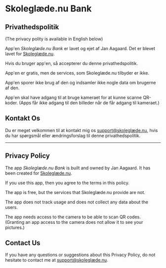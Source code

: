 # Skoleglæde.nu Bank

## Privathedspolitik

(The privacy polity is available in English below)

App'en *Skoleglæde<span></span>.nu Bank* er lavet og ejet af Jan Aagaard. Det er blevet lavet for [Skoleglæde.nu](https://skoleglæde.nu).

Hvis du bruger app'en, så accepterer du denne privathedspolitik.

App'en er gratis, men de services, som Skoleglæde.nu tilbyder er ikke.

App'en sporer ikke brug af den og indsamler ikke nogle data om brugerne af den.

App'en skal have adgang til at bruge kameraet for at kunne scanne QR-koder. (Apps får ikke adgang til den billeder når de får adgang til kameraet.)

## Kontakt Os

Du er meget velkommen til at kontakt mig os [support@skoleglæde.nu](mailto:support@skoleglæde.nu), hvis du har spørgsmål eller ændringsforslag til denne privathedspolitik.

---

## Privacy Policy

The app *Skoleglæde<span></span>.nu Bank* is built and owned by Jan Aagaard. It has been created for [Skoleglæde.nu](https://skoleglæde.nu).

If you use this app, then you agree to the terms in this policy.

The app is free, but the services that Skoleglæde.nu provide are not.

The app does not track usage and does not collect any data about the users.

The app needs access to the camera to be able to scan QR codes. (Granting an app access to the camera does not allow it to see your pictures.)

## Contact Us

If you have any questions or suggestions about this Privacy Policy, do not hesitate to contact me at [support@skoleglæde.nu](mailto:support@skoleglæde.nu).